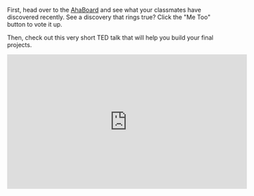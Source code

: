 First, head over to the [AhaBoard](/ahas) and see what your classmates have discovered recently.  See a discovery that rings true?  Click the "Me Too" button to vote it up.

Then, check out this very short TED talk that will help you build your final projects.

<iframe src="http://embed.ted.com/talks/tom_wujec_build_a_tower.html" width="560" height="315" frameborder="0" scrolling="no" webkitAllowFullScreen mozallowfullscreen allowFullScreen></iframe>
